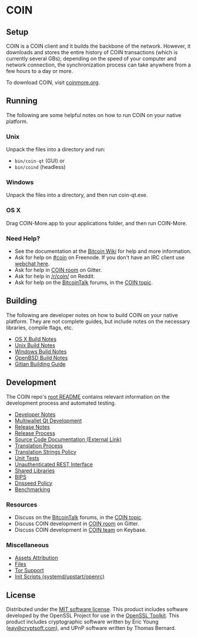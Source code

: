 COIN
=============

Setup
---------------------
COIN is a COIN client and it builds the backbone of the network. However, it downloads and stores the entire history of COIN transactions (which is currently several GBs); depending on the speed of your computer and network connection, the synchronization process can take anywhere from a few hours to a day or more.

To download COIN, visit [coinmore.org](https://tropee.com/coin).

Running
---------------------
The following are some helpful notes on how to run COIN on your native platform.

### Unix

Unpack the files into a directory and run:

- `bin/coin-qt` (GUI) or
- `bin/coind` (headless)

### Windows

Unpack the files into a directory, and then run coin-qt.exe.

### OS X

Drag COIN-More.app to your applications folder, and then run COIN-More.

### Need Help?

* See the documentation at the [Bitcoin Wiki](https://en.bitcoin.it/wiki/Main_Page)
for help and more information.
* Ask for help on [#coin](http://webchat.freenode.net?channels=coin) on Freenode. If you don't have an IRC client use [webchat here](http://webchat.freenode.net?channels=coin).
* Ask for help in [COIN room](https://gitter.im/COIN_Hub) on Gitter.
* Ask for help in [/r/coin/](https://nm.reddit.com/r/coin/) on Reddit.
* Ask for help on the [BitcoinTalk](https://bitcointalk.org/) forums, in the [COIN topic](https://bitcointalk.org/index.php?topic=3017838.new#new).

Building
---------------------
The following are developer notes on how to build COIN on your native platform. They are not complete guides, but include notes on the necessary libraries, compile flags, etc.

- [OS X Build Notes](build-osx.md)
- [Unix Build Notes](build-unix.md)
- [Windows Build Notes](build-windows.md)
- [OpenBSD Build Notes](build-openbsd.md)
- [Gitian Building Guide](gitian-building.md)

Development
---------------------
The COIN repo's [root README](/README.md) contains relevant information on the development process and automated testing.

- [Developer Notes](developer-notes.md)
- [Multiwallet Qt Development](multiwallet-qt.md)
- [Release Notes](release-notes.md)
- [Release Process](release-process.md)
- [Source Code Documentation (External Link)](https://dev.visucore.com/bitcoin/doxygen/)
- [Translation Process](translation_process.md)
- [Translation Strings Policy](translation_strings_policy.md)
- [Unit Tests](unit-tests.md)
- [Unauthenticated REST Interface](REST-interface.md)
- [Shared Libraries](shared-libraries.md)
- [BIPS](bips.md)
- [Dnsseed Policy](dnsseed-policy.md)
- [Benchmarking](benchmarking.md)

### Resources
* Discuss on the [BitcoinTalk](https://bitcointalk.org/) forums, in the [COIN topic](https://bitcointalk.org/index.php?topic=3017838.new#new).
* Discuss COIN development in [COIN room](https://gitter.im/COIN_Hub) on Gitter.
* Discuss COIN development in [COIN team](https://keybase.io/team/coin) on Keybase.

### Miscellaneous
- [Assets Attribution](assets-attribution.md)
- [Files](files.md)
- [Tor Support](tor.md)
- [Init Scripts (systemd/upstart/openrc)](init.md)

License
---------------------
Distributed under the [MIT software license](http://www.opensource.org/licenses/mit-license.php).
This product includes software developed by the OpenSSL Project for use in the [OpenSSL Toolkit](https://www.openssl.org/). This product includes
cryptographic software written by Eric Young ([eay@cryptsoft.com](mailto:eay@cryptsoft.com)), and UPnP software written by Thomas Bernard.
